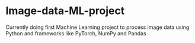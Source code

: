 # Image-data-ML-project
Currently doing first Machine Learning project to process image data using Python and frameworks like PyTorch, NumPy and Pandas
